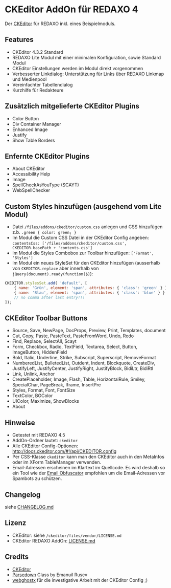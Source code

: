 CKEditor AddOn für REDAXO 4
===========================

Der [CKEditor](http://ckeditor.com/) für REDAXO inkl. eines Beispielmoduls.

Features
--------

* CKEditor 4.3.2 Standard
* REDAXO Lite Modul mit einer minimalen Konfiguration, sowie Standard Modul
* CKEditor Einstellungen werden im Modul direkt vorgenommen
* Verbesserter Linkdialog: Unterstützung für Links über REDAXO Linkmap und Medienpool
* Vereinfachter Tabellendialog
* Kurzhilfe für Redakteure

Zusätzlich mitgelieferte CKEditor Plugins
-----------------------------------------

* Color Button
* Div Container Manager
* Enhanced Image
* Justify
* Show Table Borders

Enfernte CKEditor Plugins
-------------------------

* About CKEditor
* Accessibility Help
* Image
* SpellCheckAsYouType (SCAYT)
* WebSpellChecker


Custom Styles hinzufügen (ausgehend vom Lite Modul)
--------------------------------------------------

* Datei `/files/addons/ckeditor/custom.css` anlegen und CSS hinzufügen z.b. `.green { color: green; }`
* Im Modul die Custom CSS Datei in der CKEditor Config angeben: `contentsCss: ['/files/addons/ckeditor/custom.css', CKEDITOR.basePath + 'contents.css']`
* Im Modul die Styles Combobox zur Toolbar hinzufügen: `['Format', 'Styles']`
* Im Modul ein neues StyleSet für den CKEditor hinzufügen (ausserhalb von `CKEDITOR.replace` aber innerhalb von `jQuery(document).ready(function($)`):

```javascript
CKEDITOR.stylesSet.add( 'default', [
	{ name: 'Grün', element: 'span', attributes: { 'class': 'green' } },
	{ name: 'Blau', element: 'span', attributes: { 'class': 'blue' } }
	// no comma after last entry!!!
]);
```

CKEditor Toolbar Buttons
------------------------

* Source, Save, NewPage, DocProps, Preview, Print, Templates, document
* Cut, Copy, Paste, PasteText, PasteFromWord, Undo, Redo
* Find, Replace, SelectAll, Scayt
* Form, Checkbox, Radio, TextField, Textarea, Select, Button, ImageButton, HiddenField
* Bold, Italic, Underline, Strike, Subscript, Superscript, RemoveFormat
* NumberedList, BulletedList, Outdent, Indent, Blockquote, CreateDiv, JustifyLeft, JustifyCenter, JustifyRight, JustifyBlock, BidiLtr, BidiRtl
* Link, Unlink, Anchor
* CreatePlaceholder, Image, Flash, Table, HorizontalRule, Smiley, SpecialChar, PageBreak, Iframe, InsertPre
* Styles, Format, Font, FontSize
* TextColor, BGColor
* UIColor, Maximize, ShowBlocks
* About

Hinweise
--------

* Getestet mit REDAXO 4.5
* AddOn-Ordner lautet: `ckeditor`
* Alle CKEditor Config-Optionen: http://docs.ckeditor.com/#!/api/CKEDITOR.config
* Per CSS-Klasse `ckeditor` kann man den CKEditor auch in den MetaInfos oder im XForm TableManager verwenden.
* Email-Adressen erscheinen im Klartext im Quellcode. Es wird deshalb so ein Tool wie der [Email Obfuscator](https://github.com/RexDude/email_obfuscator) empfohlen um die Email-Adressen vor Spambots zu schützen.

Changelog
---------

siehe [CHANGELOG.md](CHANGELOG.md)

Lizenz
------

* CKEditor: siehe `/ckeditor/files/vendor/LICENSE.md`
* CKEditor REDAXO AddOn: [LICENSE.md](LICENSE.md)

Credits
-------

* [CKEditor](http://ckeditor.com/)
* [Parsedown](http://parsedown.org/) Class by Emanuil Rusev
* [webghostx](https://github.com/webghostx) für die investigative Arbeit mit der CKEditor Config ;)

